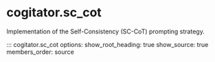 # cogitator.sc_cot

Implementation of the Self-Consistency (SC-CoT) prompting strategy.

::: cogitator.sc_cot
options:
show_root_heading: true
show_source: true
members_order: source

